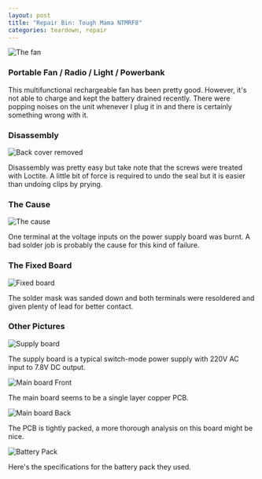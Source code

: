```yaml
---
layout: post
title: "Repair Bin: Tough Mama NTMRF8"
categories: teardown, repair
---
```

![The fan](/assets/teardown/Fan.png)

### Portable Fan / Radio / Light / Powerbank 

This multifunctional rechargeable fan has been pretty good. However, it's not able to charge and kept the battery drained recently. There were popping noises on the unit whenever I plug it in and there is certainly something wrong with it.

### Disassembly
![Back cover removed](/assets/teardown/overview.jpg)

Disassembly was pretty easy but take note that the screws were treated with Loctite. A little bit of force is required to undo the seal but it is easier than undoing clips by prying.

### The Cause
![The cause](/assets/teardown/power_back.jpg)

One terminal at the voltage inputs on the power supply board was burnt. A bad solder job is probably the cause for this kind of failure.

### The Fixed Board

![Fixed board](/assets/teardown/power_fixed.jpg)

The solder mask was sanded down and both terminals were resoldered and given plenty of lead for better contact.

### Other Pictures
![Supply board](/assets/teardown/power_front_labelled.png)

The supply board is a typical switch-mode power supply with 220V AC input to 7.8V DC output.

![Main board Front](/assets/teardown/control_front.jpg)

The main board seems to be a single layer copper PCB. 

![Main board Back](/assets/teardown/control_back.jpg)

The PCB is tightly packed, a more thorough analysis on this board might be nice.

![Battery Pack](/assets/teardown/battery.jpg)

Here's the specifications for the battery pack they used.